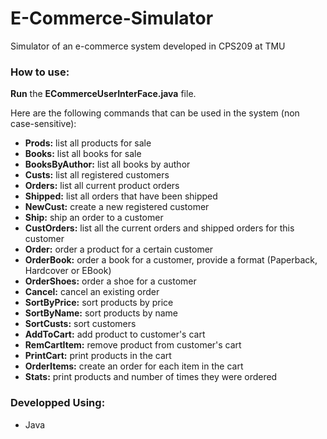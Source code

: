 # E-Commerce-Simulator
Simulator of an e-commerce system developed in CPS209 at TMU


### How to use:
**Run** the **ECommerceUserInterFace.java** file.

Here are the following commands that can be used in the system (non case-sensitive):
- **Prods:** list all products for sale
- **Books:** list all books for sale
- **BooksByAuthor:** list all books by author
- **Custs:** list all registered customers
- **Orders:** list all current product orders
- **Shipped:** list all orders that have been shipped
- **NewCust:** create a new registered customer
- **Ship:** ship an order to a customer
- **CustOrders:** list all the current orders and shipped orders for this customer
- **Order:** order a product for a certain customer
- **OrderBook:** order a book for a customer, provide a format (Paperback, Hardcover or EBook)
- **OrderShoes:** order a shoe for a customer
- **Cancel:** cancel an existing order
- **SortByPrice:** sort products by price
- **SortByName:** sort products by name
- **SortCusts:** sort customers
- **AddToCart:** add product to customer's cart
- **RemCartItem:** remove product from customer's cart
- **PrintCart:** print products in the cart
- **OrderItems:** create an order for each item in the cart
- **Stats:** print products and number of times they were ordered


### Developped Using:
- Java
